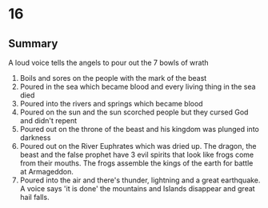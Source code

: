 # 16
## Summary
A loud voice tells the angels to pour out the 7 bowls of wrath
1. Boils and sores on the people with the mark of the beast
2. Poured in the sea which became blood and every living thing in the sea died
3. Poured into the rivers and springs which became blood
4. Poured on the sun and the sun scorched people but they cursed God and didn't repent
5. Poured out on the throne of the beast and his kingdom was plunged into darkness
6. Poured out on the River Euphrates which was dried up. The dragon, the beast and the false prophet have 3 evil spirits that look like frogs come from their mouths. The frogs assemble the kings of the earth for battle at Armageddon.
7. Poured into the air and there's thunder, lightning and a great earthquake. A voice says 'it is done' the mountains and Islands disappear and great hail falls.